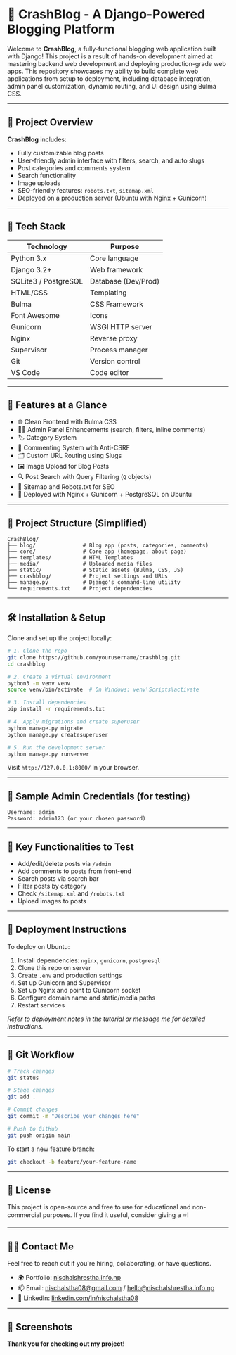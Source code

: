 
# 📰 CrashBlog - A Django-Powered Blogging Platform

Welcome to **CrashBlog**, a fully-functional blogging web application built with Django! This project is a result of hands-on development aimed at mastering backend web development and deploying production-grade web apps. This repository showcases my ability to build complete web applications from setup to deployment, including database integration, admin panel customization, dynamic routing, and UI design using Bulma CSS.

---

## 🚀 Project Overview

**CrashBlog** includes:

- Fully customizable blog posts
- User-friendly admin interface with filters, search, and auto slugs
- Post categories and comments system
- Search functionality
- Image uploads
- SEO-friendly features: `robots.txt`, `sitemap.xml`
- Deployed on a production server (Ubuntu with Nginx + Gunicorn)

---

## 🧰 Tech Stack

| Technology | Purpose |
|------------|---------|
| Python 3.x | Core language |
| Django 3.2+ | Web framework |
| SQLite3 / PostgreSQL | Database (Dev/Prod) |
| HTML/CSS | Templating |
| Bulma | CSS Framework |
| Font Awesome | Icons |
| Gunicorn | WSGI HTTP server |
| Nginx | Reverse proxy |
| Supervisor | Process manager |
| Git | Version control |
| VS Code | Code editor |

---

## 📸 Features at a Glance

- 🌐 Clean Frontend with Bulma CSS
- 🧑‍💻 Admin Panel Enhancements (search, filters, inline comments)
- 🏷️ Category System
- 💬 Commenting System with Anti-CSRF
- 🗂️ Custom URL Routing using Slugs
- 🖼️ Image Upload for Blog Posts
- 🔍 Post Search with Query Filtering (`Q` objects)
- 🧭 Sitemap and Robots.txt for SEO
- 🔐 Deployed with Nginx + Gunicorn + PostgreSQL on Ubuntu

---

## 📂 Project Structure (Simplified)

```
CrashBlog/
├── blog/               # Blog app (posts, categories, comments)
├── core/               # Core app (homepage, about page)
├── templates/          # HTML Templates
├── media/              # Uploaded media files
├── static/             # Static assets (Bulma, CSS, JS)
├── crashblog/          # Project settings and URLs
├── manage.py           # Django's command-line utility
└── requirements.txt    # Project dependencies
```

---

## 🛠️ Installation & Setup

Clone and set up the project locally:

```bash
# 1. Clone the repo
git clone https://github.com/yourusername/crashblog.git
cd crashblog

# 2. Create a virtual environment
python3 -m venv venv
source venv/bin/activate  # On Windows: venv\Scripts\activate

# 3. Install dependencies
pip install -r requirements.txt

# 4. Apply migrations and create superuser
python manage.py migrate
python manage.py createsuperuser

# 5. Run the development server
python manage.py runserver
```

Visit `http://127.0.0.1:8000/` in your browser.

---

## 💾 Sample Admin Credentials (for testing)

```
Username: admin
Password: admin123 (or your chosen password)
```

---

## 🧪 Key Functionalities to Test

- Add/edit/delete posts via `/admin`
- Add comments to posts from front-end
- Search posts via search bar
- Filter posts by category
- Check `/sitemap.xml` and `/robots.txt`
- Upload images to posts

---

## 🧳 Deployment Instructions

To deploy on Ubuntu:

1. Install dependencies: `nginx`, `gunicorn`, `postgresql`
2. Clone this repo on server
3. Create `.env` and production settings
4. Set up Gunicorn and Supervisor
5. Set up Nginx and point to Gunicorn socket
6. Configure domain name and static/media paths
7. Restart services

_Refer to deployment notes in the tutorial or message me for detailed instructions._

---

## 🔁 Git Workflow

```bash
# Track changes
git status

# Stage changes
git add .

# Commit changes
git commit -m "Describe your changes here"

# Push to GitHub
git push origin main
```

To start a new feature branch:

```bash
git checkout -b feature/your-feature-name
```

---

## 📄 License

This project is open-source and free to use for educational and non-commercial purposes. If you find it useful, consider giving a ⭐️!

---

## 🙋‍♂️ Contact Me

Feel free to reach out if you're hiring, collaborating, or have questions.

- 🌍 Portfolio: [nischalshrestha.info.np](https://www.nischalshrestha.info.np)
- 📫 Email: nischalstha08@gmail.com / hello@nischalshrestha.info.np 
- 💼 LinkedIn: [linkedin.com/in/nischalstha08](https://linkedin.com/in/nischalstha08)

---

## 📸 Screenshots



**Thank you for checking out my project!**
